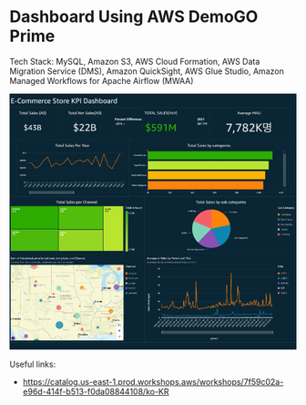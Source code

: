 # Dashboard Using AWS DemoGO Prime

Tech Stack: MySQL, Amazon S3, AWS Cloud Formation, AWS Data Migration Service (DMS), Amazon QuickSight, AWS Glue Studio, Amazon Managed Workflows for Apache Airflow (MWAA)

![The Dashboard with QuickSight](./screenshots/quicksight_mysql_dashboard.png)

Useful links:
- https://catalog.us-east-1.prod.workshops.aws/workshops/7f59c02a-e96d-414f-b513-f0da08844108/ko-KR
